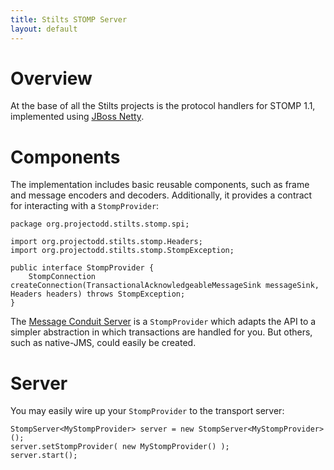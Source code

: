 ```yaml
---
title: Stilts STOMP Server
layout: default
---
```


[Message Conduit Server]: /stilts-message-conduit/
[JBoss Netty]: http://www.jboss.org/netty

# Overview

At the base of all the Stilts projects is the protocol handlers for STOMP 1.1,
implemented using [JBoss Netty].

# Components

The implementation includes basic reusable components, such as frame and message
encoders and decoders.  Additionally, it provides a contract for interacting
with a `StompProvider`:

    package org.projectodd.stilts.stomp.spi;

    import org.projectodd.stilts.stomp.Headers;
    import org.projectodd.stilts.stomp.StompException;
    
    public interface StompProvider {
        StompConnection createConnection(TransactionalAcknowledgeableMessageSink messageSink, Headers headers) throws StompException;
    }

The [Message Conduit Server] is a `StompProvider` which adapts the API to a simpler
abstraction in which transactions are handled for you. But others, such as native-JMS, 
could easily be created.

# Server

You may easily wire up your `StompProvider` to the transport server:

    StompServer<MyStompProvider> server = new StompServer<MyStompProvider>();
    server.setStompProvider( new MyStompProvider() );
    server.start();
